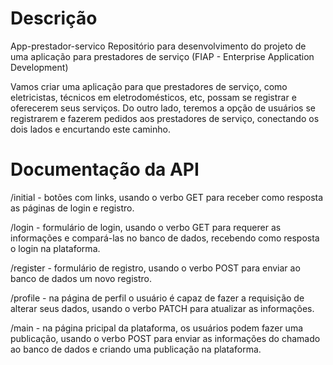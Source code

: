 <h1>Descrição</h1>

App-prestador-servico
Repositório para desenvolvimento do projeto de uma aplicação para prestadores de serviço (FIAP - Enterprise Application Development)

Vamos criar uma aplicação para que prestadores de serviço, como eletricistas, técnicos em eletrodomésticos, etc, possam se registrar e oferecerem seus serviços.
Do outro lado, teremos a opção de usuários se registrarem e fazerem pedidos aos prestadores de serviço, conectando os dois lados e encurtando este caminho.



<h1>Documentação da API</h1>


/initial - botões com links, usando o verbo GET para receber como resposta as páginas de login e registro.

/login - formulário de login, usando o verbo GET para requerer as informações e compará-las no banco de dados, recebendo como resposta o login na plataforma.

/register - formulário de registro, usando o verbo POST para enviar ao banco de dados um novo registro.

/profile - na página de perfil o usuário é capaz de fazer a requisição de alterar seus dados, usando o verbo PATCH para atualizar as informações.

/main - na página pricipal da plataforma, os usuários podem fazer uma publicação, usando o verbo POST para enviar as informações do chamado ao banco de dados e criando uma publicação na plataforma.
